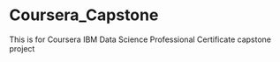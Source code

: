 # Coursera_Capstone
This is for Coursera IBM Data Science Professional Certificate capstone project
